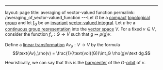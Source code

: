 ---
 layout: page
 title: averaging of vector-valued function
 permalink: /averaging_of_vector-valued_function
---Let $G$ be a [compact](https://defsmath.github.io/DefsMath/compact) [topological group](https://defsmath.github.io/DefsMath/topological_group) and let $\int_G$ be an [invariant](https://defsmath.github.io/DefsMath/G-invariant_function) [vector-valued integral](https://defsmath.github.io/DefsMath/vector-valued_integral). Let $\rho$ be a [continuous group representation](https://defsmath.github.io/DefsMath/continuous_group_representation) into the [vector space](https://defsmath.github.io/DefsMath/vector_space) $V$. For a fixed $v\in V$, consider the function $f_v:G\to V$ such that $g\mapsto \rho(g)v$. 

Define a [linear transformation](https://defsmath.github.io/DefsMath/linear_transformation) $\text{Av}_\rho:V\to V$ by the formula $$\text{Av}_\rho(v) = \frac{1}{\text{vol}(G)}\int_G
\rho(g)v\text dg.$$ 

Heuristically, we can say that this is the [barycenter](https://defsmath.github.io/DefsMath/barycenter) of the $G$-[orbit](https://defsmath.github.io/DefsMath/orbit) of $v$. 